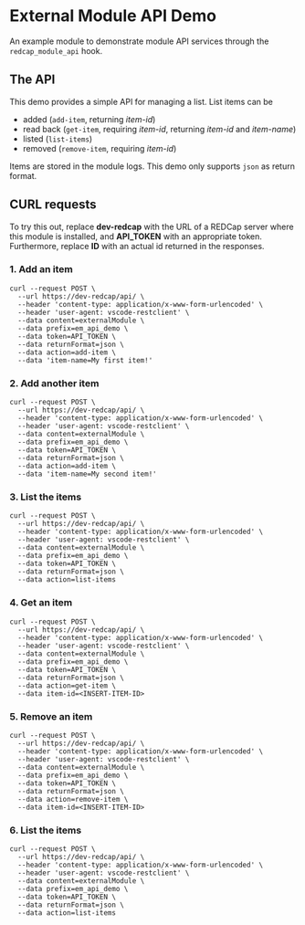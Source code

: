 # External Module API Demo

An example module to demonstrate module API services through the `redcap_module_api` hook.

## The API

This demo provides a simple API for managing a list. List items can be
- added (`add-item`, returning _item-id_)
- read back (`get-item`, requiring _item-id_, returning _item-id_ and _item-name_)
- listed (`list-items`)
- removed (`remove-item`, requiring _item-id_)

Items are stored in the module logs. This demo only supports `json` as return format.

## CURL requests

To try this out, replace **dev-redcap** with the URL of a REDCap server where this module is installed, and **API_TOKEN** with an appropriate token.  
Furthermore, replace **ID** with an actual id returned in the responses.

### 1. Add an item

```
curl --request POST \
  --url https://dev-redcap/api/ \
  --header 'content-type: application/x-www-form-urlencoded' \
  --header 'user-agent: vscode-restclient' \
  --data content=externalModule \
  --data prefix=em_api_demo \
  --data token=API_TOKEN \
  --data returnFormat=json \
  --data action=add-item \
  --data 'item-name=My first item!'
```

### 2. Add another item

```
curl --request POST \
  --url https://dev-redcap/api/ \
  --header 'content-type: application/x-www-form-urlencoded' \
  --header 'user-agent: vscode-restclient' \
  --data content=externalModule \
  --data prefix=em_api_demo \
  --data token=API_TOKEN \
  --data returnFormat=json \
  --data action=add-item \
  --data 'item-name=My second item!'
```


### 3. List the items

```
curl --request POST \
  --url https://dev-redcap/api/ \
  --header 'content-type: application/x-www-form-urlencoded' \
  --header 'user-agent: vscode-restclient' \
  --data content=externalModule \
  --data prefix=em_api_demo \
  --data token=API_TOKEN \
  --data returnFormat=json \
  --data action=list-items
```

### 4. Get an item

```
curl --request POST \
  --url https://dev-redcap/api/ \
  --header 'content-type: application/x-www-form-urlencoded' \
  --header 'user-agent: vscode-restclient' \
  --data content=externalModule \
  --data prefix=em_api_demo \
  --data token=API_TOKEN \
  --data returnFormat=json \
  --data action=get-item \
  --data item-id=<INSERT-ITEM-ID>
```

### 5. Remove an item

```
curl --request POST \
  --url https://dev-redcap/api/ \
  --header 'content-type: application/x-www-form-urlencoded' \
  --header 'user-agent: vscode-restclient' \
  --data content=externalModule \
  --data prefix=em_api_demo \
  --data token=API_TOKEN \
  --data returnFormat=json \
  --data action=remove-item \
  --data item-id=<INSERT-ITEM-ID>
```

### 6. List the items

```
curl --request POST \
  --url https://dev-redcap/api/ \
  --header 'content-type: application/x-www-form-urlencoded' \
  --header 'user-agent: vscode-restclient' \
  --data content=externalModule \
  --data prefix=em_api_demo \
  --data token=API_TOKEN \
  --data returnFormat=json \
  --data action=list-items
```
